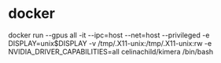 # docker

docker run --gpus all -it --ipc=host --net=host --privileged -e DISPLAY=unix\$DISPLAY -v /tmp/.X11-unix:/tmp/.X11-unix:rw -e NVIDIA\_DRIVER\_CAPABILITIES=all celinachild/kimera /bin/bash
